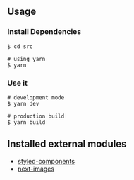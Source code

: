## Usage

### Install Dependencies

```
$ cd src

# using yarn
$ yarn
```

### Use it

```
# development mode
$ yarn dev

# production build
$ yarn build
```

## Installed external modules
- [styled-components](https://styled-components.com)
- [next-images](https://www.npmjs.com/package/next-images)
